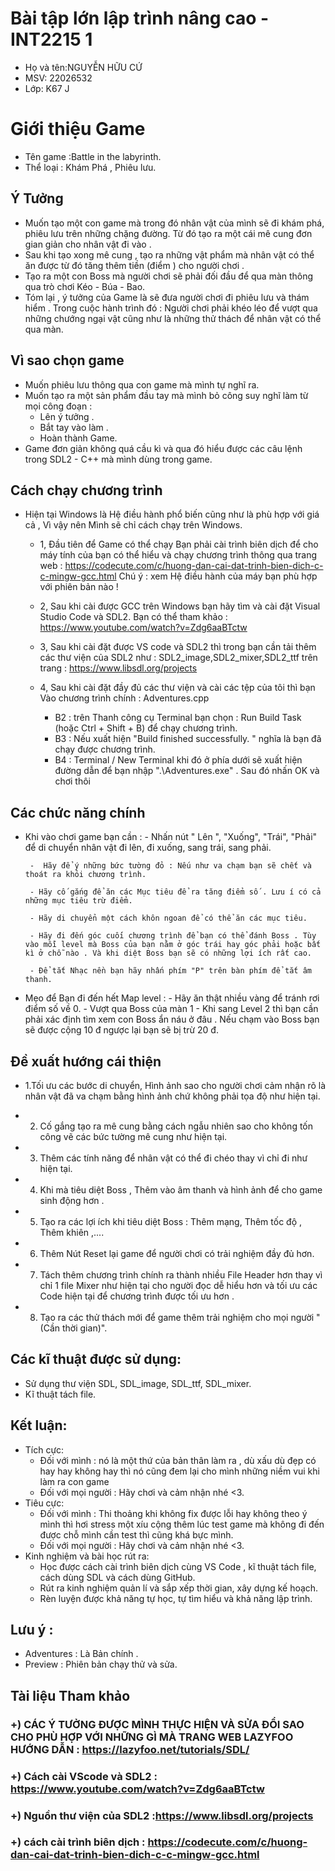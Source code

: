 # Bài tập lớn lập trình nâng cao - INT2215 1

- Họ và tên:NGUYỄN HỮU CỨ
- MSV: 22026532
- Lớp: K67 J

# Giới thiệu Game 
- Tên game :Battle in the labyrinth.
- Thể loại : Khám Phá , Phiêu lưu.


## Ý Tưởng
-  Muốn tạo một con game mà trong đó nhân vật của mình sẽ đi khám phá, phiêu lưu trên những chặng đường. Từ đó tạo ra một cái mê cung đơn gian giản cho nhân vật đi vào .
-  Sau khi tạo xong mê cung , tạo ra những vật phẩm mà nhân vật có thể ăn được từ đó tăng thêm tiền (điểm ) cho người chơi .
-  Tạo ra một con Boss mà người chơi sẽ phải đối đầu để qua màn thông qua trò chơi Kéo - Búa - Bao.
- Tóm lại , ý tưởng của Game là sẽ đưa người chơi đi phiêu lưu và thám hiểm . Trong cuộc hành trình đó : Người chơi phải khéo léo để vượt qua những chướng ngại vật cũng như là những thử thách để nhân vật có thể qua màn.

## Vì sao chọn game
-  Muốn phiêu lưu thông qua con game mà mình tự nghĩ ra.
- Muốn tạo ra một sản phẩm đầu tay mà mình bỏ công suy nghĩ làm từ mọi công đoạn :
    - Lên ý tưởng .
    - Bắt tay vào làm .
    - Hoàn thành Game.
- Game đơn giản không quá cầu kì và qua đó hiểu được các câu lệnh trong SDL2 - C++ mà mình dùng trong game.

## Cách chạy chương trình 
- Hiện tại Windows là Hệ điều hành phổ biến cũng như là phù hợp với giá cả , Vì vậy nên  Mình sẽ chỉ cách chạy trên Windows.
    - 1, Đầu tiên để Game có thể chạy Bạn phải cài trình biên dịch để cho máy tính của bạn có thể hiểu và chạy  chương trình thông qua  trang web : https://codecute.com/c/huong-dan-cai-dat-trinh-bien-dich-c-c-mingw-gcc.html
     Chú ý : xem Hệ điều hành của máy bạn phù hợp với phiên bản nào !
    - 2, Sau khi cài được GCC trên Windows bạn hãy tìm và cài đặt  Visual Studio Code và SDL2.
    Bạn có thể tham khảo : https://www.youtube.com/watch?v=Zdg6aaBTctw

    - 3, Sau khi cài đặt được VS code và SDL2 thì trong bạn cần tải thêm các thư viện của SDL2 như : SDL2_image,SDL2_mixer,SDL2_ttf trên trang : https://www.libsdl.org/projects

    - 4, Sau khi cài đặt đầy đủ các thư viện và cài các tệp của tôi thì bạn Vào chương trình chính : Adventures.cpp 
        - B2 : trên Thanh công cụ Terminal bạn chọn : Run Build Task (hoặc Ctrl + Shift + B) để chạy chương trình.
        - B3 : Nếu xuất hiện "Build finished successfully. " nghĩa là bạn đã chạy được chương trình.
        - B4 : Terminal / New Terminal  khi đó ở phía dưới sẽ xuất hiện đường dẫn để bạn nhập ".\Adventures.exe" . Sau đó nhấn OK và chơi thôi

## Các chức năng chính 
 - Khi vào chơi game bạn cần : 
        - Nhấn nút " Lên ", "Xuống", "Trái", "Phải" để di chuyển nhân vật đi lên, đi xuống, sang trái, sang phải.

        -  Hãy để ý những bức tường đỏ : Nếu như va chạm bạn sẽ chết và thoát ra khỏi chương trình.

        - Hãy cố gắng để ăn các Mục tiêu để ra tăng điểm số . Lưu í có cả những mục tiêu trừ điểm.

        - Hãy di chuyển một cách khôn ngoan để có thể ăn các mục tiêu.

        - Hãy đi đến góc cuối chương trình để bạn có thể đánh Boss . Tùy vào mỗi level mà Boss của bạn nằm ở góc trái hay góc phải hoặc bất kì ở chỗ nào . Và khi diệt Boss bạn sẽ có những lợi ích rất cao.

        - Để tắt Nhạc nền bạn hãy nhấn phím "P" trên bàn phím để tắt âm thanh.
- Mẹo để Bạn đi đến hết Map level :
        - Hãy ăn thật nhiều vàng để tránh rơi điểm số về 0.
        - Vượt qua Boss của màn 1 
        - Khi sang Level 2 thì bạn cần phải xác định tìm xem con Boss ẩn náu ở đâu . Nếu chạm vào Boss bạn sẽ được cộng 10 đ ngược  lại bạn sẽ bị trừ 20 đ.

## Đề xuất hướng cái thiện

- 1.Tối ưu các bước di chuyển, Hình ảnh sao cho người chơi cảm nhận rõ là nhân vật đã va chạm bằng hình ảnh chứ không phải tọa độ như hiện tại.

- 2. Cố gắng tạo ra mê cung bằng cách ngẫu nhiên sao cho không tốn công vẽ các bức tường mê cung như hiện tại.

- 3. Thêm các tính năng để nhân vật có thể đi chéo thay vì chỉ đi như hiện tại. 

- 4. Khi mà tiêu diệt Boss , Thêm vào âm thanh và hình ảnh để cho game sinh động hơn .

- 5. Tạo ra các  lợi ích khi tiêu diệt  Boss : Thêm mạng, Thêm tốc độ , Thêm khiên ,....

- 6. Thêm Nút Reset lại game để người chơi có trải nghiệm đầy đủ hơn.

- 7. Tách thêm  chương trình chính  ra thành nhiều File Header hơn  thay vì chỉ 1 file Mixer như hiện tại  cho người đọc dễ hiểu hơn  và tối ưu các Code hiện tại để chương trình được tối ưu hơn .

- 8. Tạo ra các thử thách mới để game thêm trải nghiệm cho mọi người "(Cần thời gian)".

## Các kĩ thuật được sử dụng:
- Sử dụng thư viện SDL, SDL_image, SDL_ttf, SDL_mixer.
- Kĩ thuật tách file.
## Kết luận:
- Tích cực: 
    - Đối với mình :  nó là một thứ của bản thân làm ra , dù xấu dù đẹp có hay hay không hay thì nó cũng đem lại cho mình những niềm vui khi làm ra con game
    - Đối với mọi người : Hãy chơi và cảm nhận nhé <3.
- Tiêu cực:
    - Đối với mình :  Thi thoảng khi không fix được lỗi hay không theo ý mình thì hơi stress một xíu cộng thêm lúc test game mà không đi đến được chỗ mình cần test thì cũng khá bực mình.
    - Đối với mọi người : Hãy chơi và cảm nhận nhé <3.
- Kinh nghiệm và bài học rút ra:
  - Học được cách cài trình biên dịch cùng VS Code , kĩ thuật  tách file, cách dùng SDL và cách dùng GitHub.
  - Rút ra kinh nghiệm quản lí và sắp xếp thời gian, xây dựng kế hoạch.
  - Rèn luyện được khả năng tự học, tự tìm hiểu và khả năng lập trình.
## Lưu ý :
 - Adventures : Là Bản chính .
 - Preview : Phiên bản chạy thử và sửa.
## Tài liệu Tham khảo
### +) CÁC Ý TƯỞNG ĐƯỢC MÌNH THỰC HIỆN VÀ SỬA ĐỔI  SAO CHO PHÙ HỢP VỚI NHỮNG GÌ MÀ TRANG WEB LAZYFOO HƯỚNG DẪN : https://lazyfoo.net/tutorials/SDL/
### +) Cách cài VScode và SDL2 : https://www.youtube.com/watch?v=Zdg6aaBTctw
### +) Nguồn thư viện của SDL2 :https://www.libsdl.org/projects
### +) cách cài trình biên dịch : https://codecute.com/c/huong-dan-cai-dat-trinh-bien-dich-c-c-mingw-gcc.html



